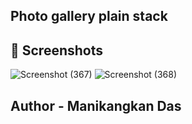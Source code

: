 ## Photo gallery plain stack

## 💫 Screenshots
![Screenshot (367)](https://user-images.githubusercontent.com/75943412/179338055-8b5021d9-1b73-4a89-b031-d1cae2f7d381.png)
![Screenshot (368)](https://user-images.githubusercontent.com/75943412/179338059-d8d00c1d-968d-4ffd-ba5e-daaaa8b85c76.png)


## Author - Manikangkan Das
